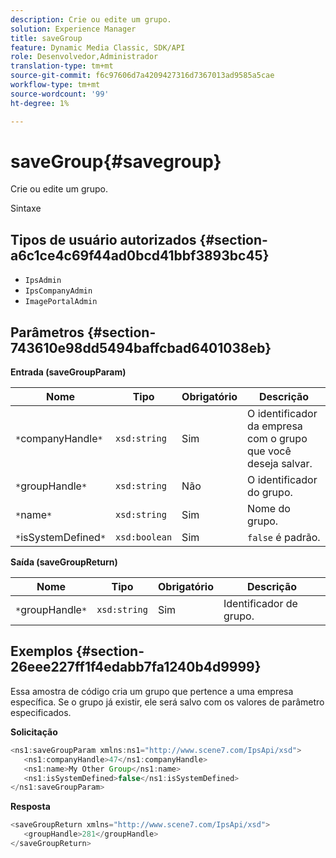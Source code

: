 ```yaml
---
description: Crie ou edite um grupo.
solution: Experience Manager
title: saveGroup
feature: Dynamic Media Classic, SDK/API
role: Desenvolvedor,Administrador
translation-type: tm+mt
source-git-commit: f6c97606d7a4209427316d7367013ad9585a5cae
workflow-type: tm+mt
source-wordcount: '99'
ht-degree: 1%

---
```



# saveGroup{#savegroup}

Crie ou edite um grupo.

Sintaxe

## Tipos de usuário autorizados {#section-a6c1ce4c69f44ad0bcd41bbf3893bc45}

* `IpsAdmin`
* `IpsCompanyAdmin`
* `ImagePortalAdmin`

## Parâmetros {#section-743610e98dd5494baffcbad6401038eb}

**Entrada (saveGroupParam)**

| Nome | Tipo | Obrigatório | Descrição |
|---|---|---|---|
| `*`companyHandle`*` | `xsd:string` | Sim | O identificador da empresa com o grupo que você deseja salvar. |
| `*`groupHandle`*` | `xsd:string` | Não | O identificador do grupo. |
| `*`name`*` | `xsd:string` | Sim | Nome do grupo. |
| `*`isSystemDefined`*` | `xsd:boolean` | Sim | `false` é padrão. |

**Saída (saveGroupReturn)**

| Nome | Tipo | Obrigatório | Descrição |
|---|---|---|---|
| `*`groupHandle`*` | `xsd:string` | Sim | Identificador de grupo. |

## Exemplos {#section-26eee227ff1f4edabb7fa1240b4d9999}

Essa amostra de código cria um grupo que pertence a uma empresa específica. Se o grupo já existir, ele será salvo com os valores de parâmetro especificados.

**Solicitação**

```java
<ns1:saveGroupParam xmlns:ns1="http://www.scene7.com/IpsApi/xsd">
   <ns1:companyHandle>47</ns1:companyHandle>
   <ns1:name>My Other Group</ns1:name>
   <ns1:isSystemDefined>false</ns1:isSystemDefined>
</ns1:saveGroupParam>
```

**Resposta**

```java
<saveGroupReturn xmlns="http://www.scene7.com/IpsApi/xsd">
   <groupHandle>281</groupHandle>
</saveGroupReturn>
```

